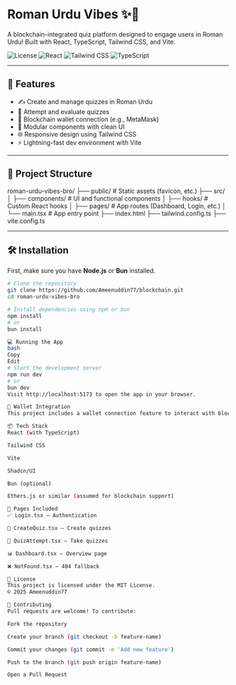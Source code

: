 # Roman Urdu Vibes ✨🧠

A blockchain-integrated quiz platform designed to engage users in Roman Urdu! Built with React, TypeScript, Tailwind CSS, and Vite.

![License](https://img.shields.io/github/license/Ameenuddin77/blockchain)
![React](https://img.shields.io/badge/React-18+-blue)
![Tailwind CSS](https://img.shields.io/badge/TailwindCSS-3.x-blueviolet)
![TypeScript](https://img.shields.io/badge/TypeScript-✓-3178c6)

---

## 🚀 Features

- ✍️ Create and manage quizzes in Roman Urdu
- 🧠 Attempt and evaluate quizzes
- 🔐 Blockchain wallet connection (e.g., MetaMask)
- 🧩 Modular components with clean UI
- 🌐 Responsive design using Tailwind CSS
- ⚡ Lightning-fast dev environment with Vite

---

## 📁 Project Structure

roman-urdu-vibes-bro/
├── public/ # Static assets (favicon, etc.)
├── src/
│ ├── components/ # UI and functional components
│ ├── hooks/ # Custom React hooks
│ ├── pages/ # App routes (Dashboard, Login, etc.)
│ └── main.tsx # App entry point
├── index.html
├── tailwind.config.ts
├── vite.config.ts


---

## 🛠️ Installation

First, make sure you have **Node.js** or **Bun** installed.

```bash
# Clone the repository
git clone https://github.com/Ameenuddin77/blockchain.git
cd roman-urdu-vibes-bro

# Install dependencies using npm or bun
npm install
# or
bun install

💻 Running the App
bash
Copy
Edit
# Start the development server
npm run dev
# or
bun dev
Visit http://localhost:5173 to open the app in your browser.

🔐 Wallet Integration
This project includes a wallet connection feature to interact with blockchain-based features. Make sure you have MetaMask or any Web3-compatible wallet installed in your browser.

📦 Tech Stack
React (with TypeScript)

Tailwind CSS

Vite

Shadcn/UI

Bun (optional)

Ethers.js or similar (assumed for blockchain support)

🧪 Pages Included
✅ Login.tsx — Authentication

🧠 CreateQuiz.tsx — Create quizzes

🎯 QuizAttempt.tsx — Take quizzes

📊 Dashboard.tsx — Overview page

❌ NotFound.tsx — 404 fallback

📄 License
This project is licensed under the MIT License.
© 2025 Ameenuddin77

🤝 Contributing
Pull requests are welcome! To contribute:

Fork the repository

Create your branch (git checkout -b feature-name)

Commit your changes (git commit -m 'Add new feature')

Push to the branch (git push origin feature-name)

Open a Pull Request

